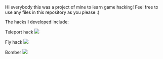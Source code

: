 Hi everybody this was a project of mine to learn game hacking! Feel free to use any files in this repository as you please :)

The hacks I developed include:

Teleport hack
![](https://github.com/diommsantos/supertuxhacks/blob/main/teleport.gif)

Fly hack
![](https://github.com/diommsantos/supertuxhacks/blob/main/fly.gif)

Bomber
![](https://github.com/diommsantos/supertuxhacks/blob/main/freedom.gif)
